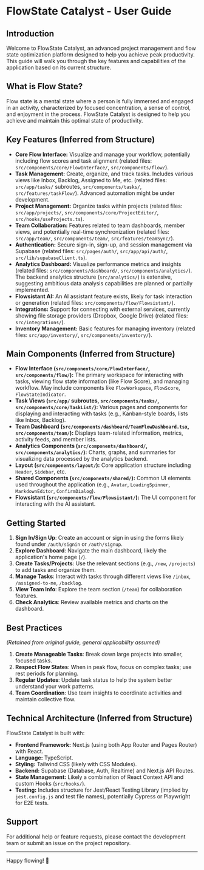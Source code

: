 # FlowState Catalyst - User Guide

## Introduction

Welcome to FlowState Catalyst, an advanced project management and flow state optimization platform designed to help you achieve peak productivity. This guide will walk you through the key features and capabilities of the application based on its current structure.

## What is Flow State?

Flow state is a mental state where a person is fully immersed and engaged in an activity, characterized by focused concentration, a sense of control, and enjoyment in the process. FlowState Catalyst is designed to help you achieve and maintain this optimal state of productivity.

## Key Features (Inferred from Structure)

- **Core Flow Interface:** Visualize and manage your workflow, potentially including flow scores and task alignment (related files: `src/components/core/FlowInterface/`, `src/components/flow/`).
- **Task Management:** Create, organize, and track tasks. Includes various views like Inbox, Backlog, Assigned to Me, etc. (related files: `src/app/tasks/` subroutes, `src/components/tasks/`, `src/features/taskFlow/`). Advanced automation might be under development.
- **Project Management:** Organize tasks within projects (related files: `src/app/projects/`, `src/components/core/ProjectEditor/`, `src/hooks/useProjects.ts`).
- **Team Collaboration:** Features related to team dashboards, member views, and potentially real-time synchronization (related files: `src/app/team/`, `src/components/team/`, `src/features/teamSync/`).
- **Authentication:** Secure sign-in, sign-up, and session management via Supabase (related files: `src/pages/auth/`, `src/app/api/auth/`, `src/lib/supabaseClient.ts`).
- **Analytics Dashboard:** Visualize performance metrics and insights (related files: `src/components/dashboard/`, `src/components/analytics/`). The backend analytics structure (`src/analytics/`) is extensive, suggesting ambitious data analysis capabilities are planned or partially implemented.
- **Flowsistant AI:** An AI assistant feature exists, likely for task interaction or generation (related files: `src/components/flow/Flowsistant/`).
- **Integrations:** Support for connecting with external services, currently showing file storage providers (Dropbox, Google Drive) (related files: `src/integrations/`).
- **Inventory Management:** Basic features for managing inventory (related files: `src/app/inventory/`, `src/components/inventory/`).

## Main Components (Inferred from Structure)

- **Flow Interface (`src/components/core/FlowInterface/`, `src/components/flow/`):** The primary workspace for interacting with tasks, viewing flow state information (like Flow Score), and managing workflow. May include components like `FlowWorkspace`, `FlowScore`, `FlowStateIndicator`.
- **Task Views (`src/app/` subroutes, `src/components/tasks/`, `src/components/core/TaskList/`):** Various pages and components for displaying and interacting with tasks (e.g., Kanban-style boards, lists like Inbox, Backlog).
- **Team Dashboard (`src/components/dashboard/TeamFlowDashboard.tsx`, `src/components/team/`):** Displays team-related information, metrics, activity feeds, and member lists.
- **Analytics Components (`src/components/dashboard/`, `src/components/analytics/`):** Charts, graphs, and summaries for visualizing data processed by the analytics backend.
- **Layout (`src/components/layout/`):** Core application structure including `Header`, `Sidebar`, etc.
- **Shared Components (`src/components/shared/`):** Common UI elements used throughout the application (e.g., `Avatar`, `LoadingSpinner`, `MarkdownEditor`, `ConfirmDialog`).
- **Flowsistant (`src/components/flow/Flowsistant/`):** The UI component for interacting with the AI assistant.

## Getting Started

1.  **Sign In/Sign Up**: Create an account or sign in using the forms likely found under `/auth/signin` or `/auth/signup`.
2.  **Explore Dashboard**: Navigate the main dashboard, likely the application's home page (`/`).
3.  **Create Tasks/Projects**: Use the relevant sections (e.g., `/new`, `/projects`) to add tasks and organize them.
4.  **Manage Tasks**: Interact with tasks through different views like `/inbox`, `/assigned-to-me`, `/backlog`.
5.  **View Team Info**: Explore the team section (`/team`) for collaboration features.
6.  **Check Analytics**: Review available metrics and charts on the dashboard.

## Best Practices

_(Retained from original guide, general applicability assumed)_

1.  **Create Manageable Tasks**: Break down large projects into smaller, focused tasks.
2.  **Respect Flow States**: When in peak flow, focus on complex tasks; use rest periods for planning.
3.  **Regular Updates**: Update task status to help the system better understand your work patterns.
4.  **Team Coordination**: Use team insights to coordinate activities and maintain collective flow.

## Technical Architecture (Inferred from Structure)

FlowState Catalyst is built with:

- **Frontend Framework:** Next.js (using both App Router and Pages Router) with React.
- **Language:** TypeScript.
- **Styling:** Tailwind CSS (likely with CSS Modules).
- **Backend:** Supabase (Database, Auth, Realtime) and Next.js API Routes.
- **State Management:** Likely a combination of React Context API and custom Hooks (`src/hooks/`).
- **Testing:** Includes structure for Jest/React Testing Library (implied by `jest.config.js` and test file names), potentially Cypress or Playwright for E2E tests.

## Support

For additional help or feature requests, please contact the development team or submit an issue on the project repository.

---

Happy flowing! 🚀
